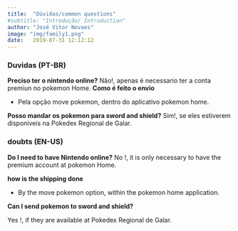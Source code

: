 ```yaml
---
title:  "Dúvidas/common questions"
#subtitle: "Introdução/ Introduction"
author: "José Vitor Novaes"
image: "img/family1.png"
date:   2019-07-31 12:12:12
---
```


### Duvidas (PT-BR)

**Preciso ter o nintendo online?**
Não!, apenas é necessario ter a conta premiun no pokemon Home.
**Como é feito o envio**
- Pela opção move pokemon, dentro do aplicativo  pokemon home.

**Posso mandar os pokemon para sword and shield?**
Sim!, se eles estiverem disponiveis na Pokedex Regional de Galar.


### doubts (EN-US)


**Do I need to have Nintendo online?**
No !, it is only necessary to have the premium account at pokemon Home.


**how is the shipping done**
- By the move pokemon option, within the pokemon home application.

**Can I send pokemon to sword and shield?**


Yes !, if they are available at Pokedex Regional de Galar.
</p>
